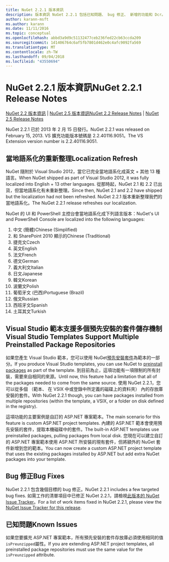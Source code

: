```yaml
---
title: NuGet 2.2.1 版本資訊
description: 版本資訊 NuGet 2.2.1 包括已知問題、 bug 修正、 新增的功能和 Dcr。
author: karann-msft
ms.author: karann
ms.date: 11/11/2016
ms.topic: conceptual
ms.openlocfilehash: abbd3a9d9c51132477ceb236fed22cb63ccda209
ms.sourcegitcommit: 1d1406764c6af5fb7801d462e0c4afc9092fa569
ms.translationtype: MT
ms.contentlocale: zh-TW
ms.lasthandoff: 09/04/2018
ms.locfileid: "43550694"
---
```

# <a name="nuget-221-release-notes"></a><span data-ttu-id="b87a7-103">NuGet 2.2.1 版本資訊</span><span class="sxs-lookup"><span data-stu-id="b87a7-103">NuGet 2.2.1 Release Notes</span></span>

<span data-ttu-id="b87a7-104">[NuGet 2.2 版本資訊](../release-notes/nuget-2.2.md) | [NuGet 2.5 版本資訊](../release-notes/nuget-2.5.md)</span><span class="sxs-lookup"><span data-stu-id="b87a7-104">[NuGet 2.2 Release Notes](../release-notes/nuget-2.2.md) | [NuGet 2.5 Release Notes](../release-notes/nuget-2.5.md)</span></span>

<span data-ttu-id="b87a7-105">NuGet 2.2.1 已於 2013 年 2 月 15 日發行。</span><span class="sxs-lookup"><span data-stu-id="b87a7-105">NuGet 2.2.1 was released on February 15, 2013.</span></span>  <span data-ttu-id="b87a7-106">VS 擴充功能版本號碼是 2.2.40116.9051。</span><span class="sxs-lookup"><span data-stu-id="b87a7-106">The VS Extension version number is 2.2.40116.9051.</span></span>

## <a name="localization-refresh"></a><span data-ttu-id="b87a7-107">當地語系化的重新整理</span><span class="sxs-lookup"><span data-stu-id="b87a7-107">Localization Refresh</span></span>
<span data-ttu-id="b87a7-108">NuGet 隨附於 Visual Studio 2012，當它已完全當地語系化成英文 + 其他 13 種語言。</span><span class="sxs-lookup"><span data-stu-id="b87a7-108">When NuGet shipped as part of Visual Studio 2012, it was fully localized into English + 13 other languages.</span></span>  <span data-ttu-id="b87a7-109">從那時起，NuGet 2.1 和 2.2 已出貨，但當地語系化有未重新整理。</span><span class="sxs-lookup"><span data-stu-id="b87a7-109">Since then, NuGet 2.1 and 2.2 have shipped but the localization had not been refreshed.</span></span>  <span data-ttu-id="b87a7-110">NuGet 2.2.1 版本重新整理我們的當地語系化。</span><span class="sxs-lookup"><span data-stu-id="b87a7-110">The NuGet 2.2.1 release refreshes our localization.</span></span>

<span data-ttu-id="b87a7-111">NuGet 的 UI 和 PowerShell 主控台會當地語系化成下列語言版本：</span><span class="sxs-lookup"><span data-stu-id="b87a7-111">NuGet's UI and PowerShell Console are localized into the following languages:</span></span>

1. <span data-ttu-id="b87a7-112">中文 (簡體)</span><span class="sxs-lookup"><span data-stu-id="b87a7-112">Chinese (Simplified)</span></span>
1. <span data-ttu-id="b87a7-113">和 SharePoint 2010 顯示的</span><span class="sxs-lookup"><span data-stu-id="b87a7-113">Chinese (Traditional)</span></span>
1. <span data-ttu-id="b87a7-114">捷克文</span><span class="sxs-lookup"><span data-stu-id="b87a7-114">Czech</span></span>
1. <span data-ttu-id="b87a7-115">英文</span><span class="sxs-lookup"><span data-stu-id="b87a7-115">English</span></span>
1. <span data-ttu-id="b87a7-116">法文</span><span class="sxs-lookup"><span data-stu-id="b87a7-116">French</span></span>
1. <span data-ttu-id="b87a7-117">德文</span><span class="sxs-lookup"><span data-stu-id="b87a7-117">German</span></span>
1. <span data-ttu-id="b87a7-118">義大利文</span><span class="sxs-lookup"><span data-stu-id="b87a7-118">Italian</span></span>
1. <span data-ttu-id="b87a7-119">日文</span><span class="sxs-lookup"><span data-stu-id="b87a7-119">Japanese</span></span>
1. <span data-ttu-id="b87a7-120">韓文</span><span class="sxs-lookup"><span data-stu-id="b87a7-120">Korean</span></span>
1. <span data-ttu-id="b87a7-121">波蘭文</span><span class="sxs-lookup"><span data-stu-id="b87a7-121">Polish</span></span>
1. <span data-ttu-id="b87a7-122">葡萄牙文 (巴西)</span><span class="sxs-lookup"><span data-stu-id="b87a7-122">Portuguese (Brazil)</span></span>
1. <span data-ttu-id="b87a7-123">俄文</span><span class="sxs-lookup"><span data-stu-id="b87a7-123">Russian</span></span>
1. <span data-ttu-id="b87a7-124">西班牙文</span><span class="sxs-lookup"><span data-stu-id="b87a7-124">Spanish</span></span>
1. <span data-ttu-id="b87a7-125">土耳其文</span><span class="sxs-lookup"><span data-stu-id="b87a7-125">Turkish</span></span>

## <a name="visual-studio-templates-support-multiple-preinstalled-package-repositories"></a><span data-ttu-id="b87a7-126">Visual Studio 範本支援多個預先安裝的套件儲存機制</span><span class="sxs-lookup"><span data-stu-id="b87a7-126">Visual Studio Templates Support Multiple Preinstalled Package Repositories</span></span>
<span data-ttu-id="b87a7-127">如果您產生 Visual Studio 範本，您可以使用 NuGet[預先安裝套件](../visual-studio-extensibility/visual-studio-templates.md)為範本的一部分。</span><span class="sxs-lookup"><span data-stu-id="b87a7-127">If you produce Visual Studio templates, you can use NuGet to [preinstall packages](../visual-studio-extensibility/visual-studio-templates.md) as part of the template.</span></span>  <span data-ttu-id="b87a7-128">到目前為止，這項功能有一項限制的所有封裝，需要來自相同的來源。</span><span class="sxs-lookup"><span data-stu-id="b87a7-128">Until now, this feature had a limitation that all of the packages needed to come from the same source.</span></span>  <span data-ttu-id="b87a7-129">使用 NuGet 2.2.1，您可以從多個 （範本、 在 VSIX 中或登錄中所定義的磁碟上的資料夾） 內的存放庫安裝的套件。</span><span class="sxs-lookup"><span data-stu-id="b87a7-129">With NuGet 2.2.1 though, you can have packages installed from multiple repositories (within the template, a VSIX, or a folder on disk defined in the registry).</span></span>

<span data-ttu-id="b87a7-130">這項功能的主要案例是自訂的 ASP.NET 專案範本。</span><span class="sxs-lookup"><span data-stu-id="b87a7-130">The main scenario for this feature is custom ASP.NET project templates.</span></span>  <span data-ttu-id="b87a7-131">內建的 ASP.NET 範本會使用預先安裝的套件，提取本機磁碟中的套件。</span><span class="sxs-lookup"><span data-stu-id="b87a7-131">The built-in ASP.NET templates use preinstalled packages, pulling packages from local disk.</span></span>  <span data-ttu-id="b87a7-132">您現在可以建立自訂的 ASP.NET 專案範本使用 ASP.NET 所安裝的現有套件，但將額外的 NuGet 套件新增到您的範本。</span><span class="sxs-lookup"><span data-stu-id="b87a7-132">You can now create a custom ASP.NET project template that uses the existing packages installed by ASP.NET but add extra NuGet packages into your template.</span></span>

## <a name="bug-fixes"></a><span data-ttu-id="b87a7-133">Bug 修正</span><span class="sxs-lookup"><span data-stu-id="b87a7-133">Bug Fixes</span></span>
<span data-ttu-id="b87a7-134">NuGet 2.2.1 包含幾個目標的 bug 修正。</span><span class="sxs-lookup"><span data-stu-id="b87a7-134">NuGet 2.2.1 includes a few targeted bug fixes.</span></span> <span data-ttu-id="b87a7-135">如需工作的清單項目中已修正 NuGet 2.2.1，請檢視[此版本的 NuGet Issue Tracker](http://nuget.codeplex.com/workitem/list/advanced?keyword=&status=Closed&type=All&priority=All&release=NuGet%202.2.1&assignedTo=All&component=All&sortField=LastUpdatedDate&sortDirection=Descending&page=0)。</span><span class="sxs-lookup"><span data-stu-id="b87a7-135">For a list of work items fixed in NuGet 2.2.1, please view the [NuGet Issue Tracker for this release](http://nuget.codeplex.com/workitem/list/advanced?keyword=&status=Closed&type=All&priority=All&release=NuGet%202.2.1&assignedTo=All&component=All&sortField=LastUpdatedDate&sortDirection=Descending&page=0).</span></span>


## <a name="known-issues"></a><span data-ttu-id="b87a7-136">已知問題</span><span class="sxs-lookup"><span data-stu-id="b87a7-136">Known Issues</span></span>

<span data-ttu-id="b87a7-137">如果您要擴充 ASP.NET 專案範本，所有預先安裝的套件存放庫必須使用相同的值`isPreunzipped`屬性。</span><span class="sxs-lookup"><span data-stu-id="b87a7-137">If you are extending ASP.NET project templates, all preinstalled package repositories must use the same value for the `isPreunzipped` attribute.</span></span>
